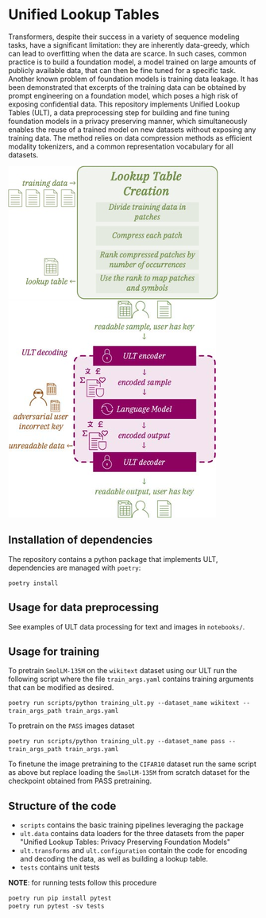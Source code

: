 # Unified Lookup Tables

Transformers, despite their success in a variety of sequence modeling tasks, have a significant limitation: they are inherently data-greedy, which can lead to overfitting when the data are scarce.
In such cases, common practice is to build a foundation model, a model trained on large amounts of publicly available data, that can then be fine tuned for a specific task. Another known problem of foundation models is training data leakage.
It has been demonstrated that excerpts of the training data can be obtained by prompt engineering on a foundation model, which poses a high risk of exposing confidential data.
This repository implements Unified Lookup Tables (ULT), a data preprocessing step for building and fine tuning foundation models in a privacy preserving manner, which simultaneously enables the reuse of a trained model on new datasets without exposing any training data.
The method relies on data compression methods as efficient modality tokenizers, and a common representation vocabulary for all datasets.

![Alt text](assets/lut_creation.jpg) ![Alt text](assets/ult_decoding.jpg)


## Installation of dependencies
The repository contains a python package that implements ULT, dependencies are managed with `poetry`:

```console
poetry install
```


## Usage for data preprocessing
See examples of ULT data processing for text and images in `notebooks/`.


## Usage for training
To pretrain `SmolLM-135M` on the `wikitext` dataset using our ULT run the following script where the file `train_args.yaml` contains training arguments that can be modified as desired.
```console
poetry run scripts/python training_ult.py --dataset_name wikitext --train_args_path train_args.yaml
```

To pretrain on the `PASS` images dataset
```console
poetry run scripts/python training_ult.py --dataset_name pass --train_args_path train_args.yaml
```

To finetune the image pretraining to the `CIFAR10` dataset run the same script as above but replace loading the `SmolLM-135M` from scratch dataset for the checkpoint obtained from PASS pretraining.


## Structure of the code

- `scripts` contains the basic training pipelines leveraging the package
- `ult.data` contains data loaders for the three datasets from the paper "Unified Lookup Tables: Privacy Preserving Foundation Models"
- `ult.transforms` and `ult.configuration` contain the code for encoding and decoding the data, as well as building a lookup table.
- `tests` contains unit tests

**NOTE**: for running tests follow this procedure

```console
poetry run pip install pytest
poetry run pytest -sv tests
```

